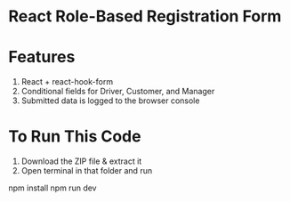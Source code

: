 # React Role-Based Registration Form

# Features

1. React + react-hook-form
2. Conditional fields for Driver, Customer, and Manager
3. Submitted data is logged to the browser console

# To Run This Code

1. Download the ZIP file & extract it
2. Open terminal in that folder and run

npm install
npm run dev
